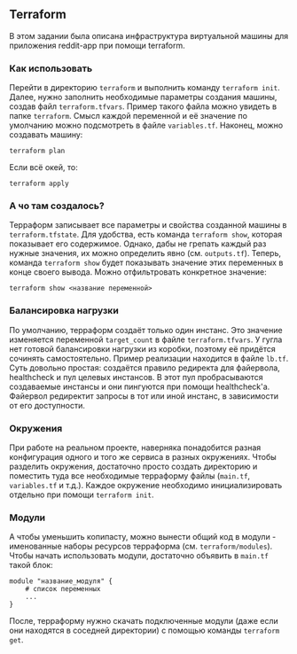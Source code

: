 ## Terraform
В этом задании была описана инфраструктура виртуальной машины для приложения reddit-app при помощи terraform.

### Как использовать
Перейти в директорию `terraform` и выполнить команду `terraform init`. Далее, нужно заполнить необходимые параметры создания машины, создав файл `terraform.tfvars`. Пример такого файла можно увидеть в папке `terraform`. Смысл каждой переменной и её значение по умолчанию можно подсмотреть в файле `variables.tf`. Наконец, можно создавать машину:
```
terraform plan
```
Если всё окей, то:
```
terraform apply
```

### А чо там создалось?
Терраформ записывает все параметры и свойства созданной машины в `terraform.tfstate`. Для удобства, есть команда `terraform show`, которая показывает его содержимое. Однако, дабы не грепать каждый раз нужные значения, их можно определить явно (см. `outputs.tf`). Теперь, команда `terraform show` будет показывать значение этих переменных в конце своего вывода. Можно отфильтровать конкретное значение:
```
terraform show <название переменной>
```

### Балансировка нагрузки
По умолчанию, терраформ создаёт только один инстанс. Это значение изменяется переменной `target_count` в файле `terraform.tfvars`. У гугла нет готовой балансировки нагрузки из коробки, поэтому её придётся сочинять самостоятельно. Пример реализации находится в файле `lb.tf`. Суть довольно простая: создаётся правило редиректа для файервола, healthcheck и пул целевых инстансов. В этот пул пробрасываются создаваемые инстансы и они пингуются при помощи healthcheck'а. Файервол редиректит запросы в тот или иной инстанс, в зависимости от его доступности.

### Окружения
При работе на реальном проекте, наверняка понадобится разная конфигурация одного и того же сервиса в разных окружениях. Чтобы разделить окружения, достаточно просто создать директорию и поместить туда все необходимые терраформу файлы (`main.tf`, `variables.tf` и т.д.). Каждое окружение необходимо инициализировать отдельно при помощи `terraform init`.

### Модули
А чтобы уменьшить копипасту, можно вынести общий код в модули - именованные наборы ресурсов терраформа (см. `terraform/modules`). Чтобы начать использовать модули, достаточно объявить в `main.tf` такой блок:
```
module "название_модуля" {
    # список переменных
    ...
} 
```
После, терраформу нужно скачать подключенные модули (даже если они находятся в соседней директории) с помощью команды `terraform get`.